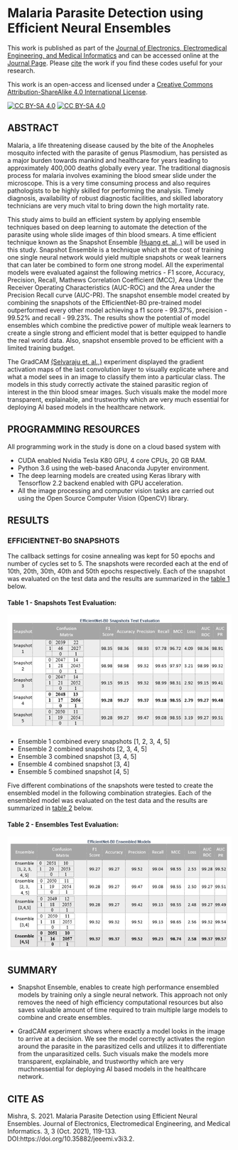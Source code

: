 # Malaria Parasite Detection using Efficient Neural Ensembles

This work is published as part of the [Journal of Electronics, Electromedical Engineering, and Medical Informatics](https://jeeemi.org/index.php/jeeemi) and can be accessed online at the [Journal Page](https://doi.org/10.35882/jeeemi.v3i3.2). Please [cite](#citeAs) the work if you find these codes useful for your research. 

This work is an open-access and licensed under a [Creative Commons Attribution-ShareAlike 4.0 International License][cc-by-sa].

[![CC BY-SA 4.0][cc-by-sa-image]][cc-by-sa] [![CC BY-SA 4.0][cc-by-sa-shield]][cc-by-sa] 

[cc-by-sa]: http://creativecommons.org/licenses/by-sa/4.0/
[cc-by-sa-image]: https://licensebuttons.net/l/by-sa/4.0/88x31.png
[cc-by-sa-shield]: https://img.shields.io/badge/License-CC%20BY--SA%204.0-lightgrey.svg


## ABSTRACT

Malaria, a life threatening disease caused by the bite of the Anopheles mosquito infected with the parasite of genus Plasmodium, has persisted as a major burden towards mankind and healthcare for years leading to approximately 400,000 deaths globally every year. The traditional diagnosis process for malaria involves examining the blood smear slide under the microscope. This is a very time consuming process and also requires pathologists to be highly skilled for performing the analysis. Timely diagnosis, availability of robust diagnostic facilities, and skilled laboratory technicians are very much vital to bring down the high mortality rate. 

This study aims to build an efficient system by applying ensemble techniques based on  deep learning to automate the detection of the parasite using whole slide images of thin blood smears. A time efficient technique known as the Snapshot Ensemble [(Huang et. al.,)](https://arxiv.org/abs/1704.00109)  will be used in this study. Snapshot Ensemble is a technique which at the cost of training one single neural network would yield multiple snapshots or weak learners that can later be combined to form one strong model. All the experimental models were evaluated against the following metrics - F1 score, Accuracy, Precision, Recall, Mathews Correlation Coefficient (MCC), Area Under the Receiver Operating Characteristics (AUC-ROC) and the Area under the Precision Recall curve (AUC-PR). The snapshot ensemble model created by combining the snapshots of the EfficientNet-B0 pre-trained model outperformed every other model achieving a f1 score - 99.37%, precision - 99.52% and recall - 99.23%. The results show the potential of  model ensembles which combine the predictive power of multiple weak learners to create a single strong and efficient model that is better equipped to handle the real world data. Also, snapshot ensemble proved to be efficient with a limited training budget.

The GradCAM [(Selvaraju et. al.,)](https://arxiv.org/abs/1610.02391) experiment displayed the gradient activation maps of the last convolution layer to visually explicate where and what a model sees in an image to classify them into a particular class. The models in this study correctly activate the stained parasitic region of interest in the thin blood smear images. Such visuals make the model more transparent, explainable, and trustworthy which are very much essential for deploying AI based models in the healthcare network.


## PROGRAMMING RESOURCES

All programming work in the study is done on a cloud based system with 

- CUDA enabled Nvidia Tesla K80 GPU, 4 core CPUs, 20 GB RAM. 
- Python 3.6 using  the  web-based Anaconda Jupyter  environment.  
- The deep  learning  models  are  created  using  Keras  library  with Tensorflow 2.2 backend enabled with GPU acceleration.
- All the image processing and computer vision tasks are carried out  using  the  Open  Source  Computer  Vision  (OpenCV) library.


## RESULTS

### EFFICIENTNET-B0 SNAPSHOTS

The callback settings for cosine annealing was kept for 50 epochs and number of cycles set to 5.  The  snapshots  were  recorded  each  at  the  end of  10th, 20th,  30th,  40th  and  50th  epochs  respectively.  Each  of  the snapshot  was  evaluated  on  the  test  data  and  the  results  are summarized in the [table 1](#tab1) below. 

#### <h4 id="tab1">Table 1 - Snapshots Test Evaluation:</h4>
![Table 1 - Snapshots Test Evaluation](https://github.com/sauravmishra1710/Malaria-Detection-Using-Deep-Learning-Techniques/blob/main/Test%20Evaluation%20Metrics/Snapshot%20Ensemble/EfficientNet-B0/SnapshotsEvaluation.PNG)

- Ensemble  1 combined every snapshots [1, 2,  3,  4,  5]
- Ensemble 2 combined  snapshots  [2,  3,  4,  5]
- Ensemble 3  combined snapshot [3, 4, 5]
- Ensemble 4 combined snapshot [3, 4]
- Ensemble 5 combined snapshot [4, 5]

Five different combinations of the snapshots were tested to create the ensembled model in the following combination strategies. Each of the ensembled model  was  evaluated  on  the  test  data  and  the  results  are summarized in [table 2](#tab2) below.

#### <h4 id="tab2">Table 2 - Ensembles Test Evaluation:</h4>
![Table 1 - Snapshots Test Evaluation](https://github.com/sauravmishra1710/Malaria-Detection-Using-Deep-Learning-Techniques/blob/main/Test%20Evaluation%20Metrics/Snapshot%20Ensemble/EfficientNet-B0/EnsembleEvaluation.PNG)

## SUMMARY

- Snapshot Ensemble, enables to create high performance ensembled models by training only a single neural network. This approach not only removes the need of high efficiency computational resources but also saves valuable amount of time required to train multiple large models to combine and create ensembles. 

- GradCAM experiment shows where exactly a model looks in the  image to arrive at a decision. We see the model correctly activates the region around the parasite in the parasitized cells and utilizes it to differentiate from the unparasitized cells. Such visuals make the models more transparent, explainable, and trustworthy which are very muchnessential for deploying AI based models in the healthcare network.

<h2 id="citeAs">CITE AS</h2>
Mishra, S. 2021. Malaria Parasite Detection using Efficient Neural Ensembles. Journal of Electronics, Electromedical Engineering, and Medical Informatics. 3, 3 (Oct. 2021), 119-133. DOI:https://doi.org/10.35882/jeeemi.v3i3.2.

